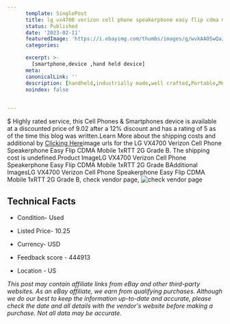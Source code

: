 ```yaml
---
      template: SinglePost
      title: lg vx4700 verizon cell phone speakerphone easy flip cdma mobile 1xrtt 2g grade b
      status: Published
      date: '2023-02-11'
      featuredImage: 'https://i.ebayimg.com/thumbs/images/g/wvkAAOSwQaJXRD4Q/s-l225.jpg'
      categories: 

      excerpt: >-
        [smartphone,device ,hand held device]
      meta:
      canonicalLink: ''
      description: [handheld,industrially made,well crafted,Portable,Mobile,Compact,Convenient,Lightweight,Maneuverable,Man-portable,Miniature,Carriable,Hand-held,Light,Holdable,Transportable,Mobile device,Pocket-sized,On-the-go,Wireless,Cordless,Compact size,Convenient size, smartphone,device ,hand held device]
      noindex: false

        
---
```

$
    Highly rated service, this Cell Phones & Smartphones device is available at a discounted price of 9.02 after a 12% discount and has a rating of 5 as of the time this blog was written.Learn More about the shipping costs and additional by [Clicking Here](https://www.ebay.com/itm/401958951094?hash=item5d969ed8b6%3Ag%3AwvkAAOSwQaJXRD4Q&mkevt=1&mkcid=1&mkrid=711-53200-19255-0&campid=%253CePNCampaignId%253E&customid=%253CreferenceId%253E&toolid=10049)image urls for the LG VX4700 Verizon Cell Phone Speakerphone Easy Flip CDMA Mobile 1xRTT 2G Grade B. The shipping cost is undefined.Product ImageLG VX4700 Verizon Cell Phone Speakerphone Easy Flip CDMA Mobile 1xRTT 2G Grade BAdditional ImagesLG VX4700 Verizon Cell Phone Speakerphone Easy Flip CDMA Mobile 1xRTT 2G Grade B, check vendor page, ![check vendor page](https://origin-galleryplus.ebayimg.com/ws/web/401958951094_2_0_1/225x225.jpg,https://origin-galleryplus.ebayimg.com/ws/web/401958951094_3_0_1/225x225.jpg,https://origin-galleryplus.ebayimg.com/ws/web/401958951094_4_0_1/225x225.jpg,https://origin-galleryplus.ebayimg.com/ws/web/401958951094_5_0_1/225x225.jpg,https://origin-galleryplus.ebayimg.com/ws/web/401958951094_6_0_1/225x225.jpg,https://origin-galleryplus.ebayimg.com/ws/web/401958951094_7_0_1/225x225.jpg)
    
    

 ## Technical Facts 



     
      

 - Condition- Used 


      

 - Listed Price- 10.25 


      

 - Currency- USD 


      

 - Feedback score - 444913 


      

 - Location - US 


      
      

 *_This post may contain affiliate links from eBay and other third-party websites. As an eBay affiliate, we earn from qualifying purchases. Although we do our best to keep the information up-to-date and accurate, please check the date and all details with the vendor's website before making a purchase. Not all data may be accurate._*



    
    
    
    
    